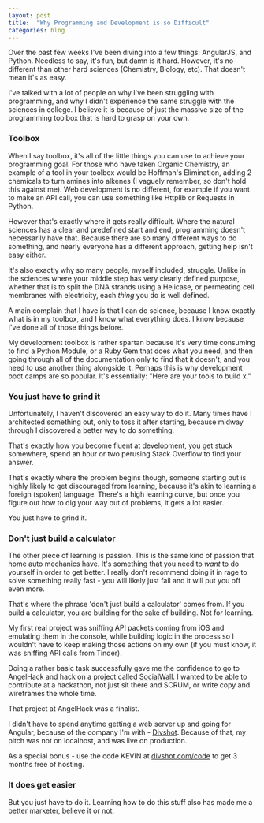 ```yaml
---
layout: post
title:  "Why Programming and Development is so Difficult"
categories: blog
---
```


Over the past few weeks I've been diving into a few things: AngularJS, and Python. Needless to say, it's fun, but damn is it hard. However, it's no different than other hard sciences (Chemistry, Biology, etc). That doesn't mean it's as easy.

I've talked with a lot of people on why I've been struggling with programming, and why I didn't experience the same struggle with the sciences in college. I believe it is because of just the massive size of the programming toolbox that is hard to grasp on your own.

### Toolbox

When I say toolbox, it's all of the little things you can use to achieve your programming goal. For those who have taken Organic Chemistry, an example of a tool in your toolbox would be Hoffman's Elimination, adding 2 chemicals to turn amines into alkenes (I vaguely remember, so don't hold this against me). Web development is no different, for example if you want to make an API call, you can use something like Httplib or Requests in Python.

However that's exactly where it gets really difficult. Where the natural sciences has a clear and predefined start and end, programming doesn't necessarily have that. Because there are so many different ways to do something, and nearly everyone has a different approach, getting help isn't easy either.

It's also exactly why so many people, myself included, struggle. Unlike in the sciences where your middle step has very clearly defined purpose, whether that is to split the DNA strands using a Helicase, or permeating cell membranes with electricity, each *thing* you do is well defined.

A main complain that I have is that I can do science, because I know exactly what is in my toolbox, and I know what everything does. I know because I've done all of those things before.

My development toolbox is rather spartan because it's very time consuming to find a Python Module, or a Ruby Gem that does what you need, and then going through all of the documentation only to find that it doesn't, and you need to use another thing alongside it. Perhaps this is why development boot camps are so popular. It's essentially: "Here are your tools to build x."

### You just have to grind it

Unfortunately, I haven't discovered an easy way to do it. Many times have I architected something out, only to toss it after starting, because midway through I discovered a better way to do something.

That's exactly how you become fluent at development, you get stuck somewhere, spend an hour or two perusing Stack Overflow to find your answer.

That's exactly where the problem begins though, someone starting out is highly likely to get discouraged from learning, because it's akin to learning a foreign (spoken) language. There's a high learning curve, but once you figure out how to dig your way out of problems, it gets a lot easier.

You just have to grind it.

### Don't just build a calculator

The other piece of learning is passion. This is the same kind of passion that home auto mechanics have. It's something that you need to *want* to do yourself in order to get better. I really don't recommend doing it in rage to solve something really fast - you will likely just fail and it will put you off even more.

That's where the phrase 'don't just build a calculator' comes from. If you build a calculator, you are building for the sake of building. Not for learning.

My first real project was sniffing API packets coming from iOS and emulating them in the console, while building logic in the process so I wouldn't have to keep making those actions on my own (if you must know, it was sniffing API calls from Tinder).

Doing a rather basic task successfully gave me the confidence to go to AngelHack and hack on a project called [SocialWall](http://socialwall.divshot.io). I wanted to be able to contribute at a hackathon, not just sit there and SCRUM, or write copy and wireframes the whole time.

That project at AngelHack was a finalist.

I didn't have to spend anytime getting a web server up and going for Angular, because of the company I'm with - [Divshot](http://www.divshot.com). Because of that, my pitch was not on localhost, and was live on production.

As a special bonus - use the code KEVIN at [divshot.com/code](http://divshot.com/code) to get 3 months free of hosting.

### It does get easier

But you just have to do it. Learning how to do this stuff also has made me a better marketer, believe it or not.
